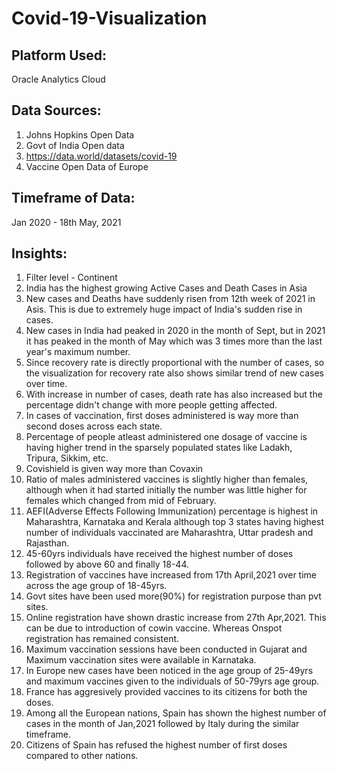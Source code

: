 # Covid-19-Visualization
## Platform Used: 
Oracle Analytics Cloud
## Data Sources:
1. Johns Hopkins Open Data
2. Govt of India Open data
3. https://data.world/datasets/covid-19
4. Vaccine Open Data of Europe
## Timeframe of Data:
Jan 2020 - 18th May, 2021
## Insights:
1. Filter level - Continent
2. India has the highest growing Active Cases and Death Cases in Asia
3. New cases and Deaths have suddenly risen from 12th week of 2021 in Asis. This is due to extremely huge impact of India's sudden rise in cases.
4. New cases in India had peaked in 2020 in the month of Sept, but in 2021 it has peaked in the month of May which was 3 times more than the last year's maximum number.
5. Since recovery rate is directly proportional with the number of cases, so the visualization for recovery rate also shows similar trend of new cases over time.
6. With increase in number of cases, death rate has also increased but the percentage didn't change with more people getting affected.
7. In cases of vaccination, first doses administered is way more than second doses across each state.
8. Percentage of people atleast administered one dosage of vaccine is having higher trend in the sparsely populated states like Ladakh, Tripura, Sikkim, etc.
9. Covishield is given way more than Covaxin
10. Ratio of males administered vaccines is slightly higher than females, although when it had started initially the number was little higher for females which changed 
from mid of February.
11. AEFI(Adverse Effects Following Immunization) percentage is highest in Maharashtra, Karnataka and Kerala although top 3 states having highest number of individuals 
vaccinated are Maharashtra, Uttar pradesh and Rajasthan.
12. 45-60yrs individuals have received the highest number of doses followed by above 60 and finally 18-44.
13. Registration of vaccines have increased from 17th April,2021 over time across the age group of 18-45yrs.
14. Govt sites have been used more(90%) for registration purpose than pvt sites.
15. Online registration have shown drastic increase from 27th Apr,2021. This can be due to introduction of cowin vaccine. Whereas Onspot registration has remained consistent. 
16. Maximum vaccination sessions have been conducted in Gujarat and Maximum vaccination sites were available in Karnataka.
17. In Europe new cases have been noticed in the age group of 25-49yrs and maximum vaccines given to the individuals of 50-79yrs age group.
18. France has aggresively provided vaccines to its citizens for both the doses.
19. Among all the European nations, Spain has shown the highest number of cases in the month of Jan,2021 followed by Italy during the similar timeframe.
20. Citizens of Spain has refused the highest number of first doses compared to other nations.
